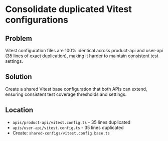 # Consolidate duplicated Vitest configurations

## Problem

Vitest configuration files are 100% identical across product-api and user-api (35 lines of exact duplication), making it harder to maintain consistent test settings.

## Solution

Create a shared Vitest base configuration that both APIs can extend, ensuring consistent test coverage thresholds and settings.

## Location

- `apis/product-api/vitest.config.ts` - 35 lines duplicated
- `apis/user-api/vitest.config.ts` - 35 lines duplicated
- Create: `shared-configs/vitest.config.base.ts`